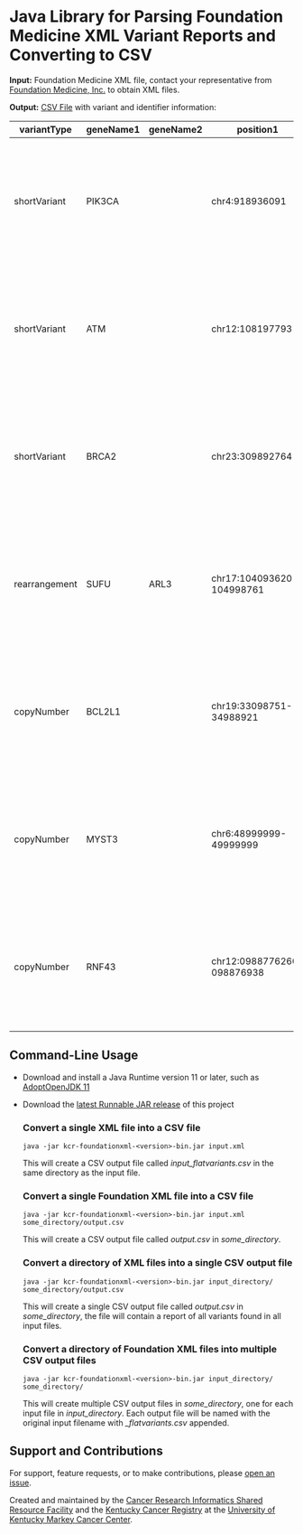 # **Java Library for Parsing Foundation Medicine XML Variant Reports and Converting to CSV** #

**Input:** Foundation Medicine XML file, contact your representative from [Foundation Medicine, Inc.](https://www.foundationmedicine.com/) to obtain XML files.

**Output:** [CSV File](src/main/resources/KCR999999_flatvariants.csv) with variant and identifier information:

| variantType   | geneName1 | geneName2 | position1                  | position2                 | cdsEffect     | proteinEffect | transcript | functionalEffect | copyNumber | numberOfExons | ratio | copyNumberAlterationType | description   | alleleFraction | msi | tmb          | pmiSubmittedDiagnosis  | pmiSpecSite | pmiCollDate | fmId      | cliaNumber | signature                                                                              | baitSet |
|---------------|-----------|-----------|----------------------------|---------------------------|---------------|---------------|------------|------------------|------------|---------------|-------|--------------------------|---------------|----------------|-----|--------------|------------------------|-------------|-------------|-----------|------------|----------------------------------------------------------------------------------------|---------|
| shortVariant  | PIK3CA    |           | chr4:918936091             |                           | 1099G>A       | E545K         | NM_008818  | missense         |            |               |       |                          |               | 0.5995         | MSS | intermediate | Breast carcinoma (NOS) | Breast      | 10/18/19    | KCR999999 | 00D9099111 | Fred Flintstone, M.D. \| Mister Anderson, M.D., Medical Director (2019-02-19 10:30:00) | K9      |
| shortVariant  | ATM       |           | chr12:108197793            |                           | 6123_6124insA | T2333fs*40    | NM_000091  | frameshift       |            |               |       |                          |               | 0.8388         | MSS | intermediate | Breast carcinoma (NOS) | Breast      | 10/18/19    | KCR999999 | 00D9099111 | Fred Flintstone, M.D. \| Mister Anderson, M.D., Medical Director (2019-02-19 10:30:00) | K9      |
| shortVariant  | BRCA2     |           | chr23:309892764            |                           | 8812A>G       | N1758D        | NM_000034  | missense         |            |               |       |                          |               | 0.7067         | MSS | intermediate | Breast carcinoma (NOS) | Breast      | 10/18/19    | KCR999999 | 00D9099111 | Fred Flintstone, M.D. \| Mister Anderson, M.D., Medical Director (2019-02-19 10:30:00) | K9      |
| rearrangement | SUFU      | ARL3      | chr17:104093620-104998761  | chr17:100975238-100988763 |               |               |            |                  |            |               |       |                          | rearrangement |                | MSS | intermediate | Breast carcinoma (NOS) | Breast      | 10/18/19    | KCR999999 | 00D9099111 | Fred Flintstone, M.D. \| Mister Anderson, M.D., Medical Director (2019-02-19 10:30:00) | K9      |
| copyNumber    | BCL2L1    |           | chr19:33098751-34988921    |                           |               |               |            |                  | 5          | 4 of 4        | 1.53  | amplification            |               |                | MSS | intermediate | Breast carcinoma (NOS) | Breast      | 10/18/19    | KCR999999 | 00D9099111 | Fred Flintstone, M.D. \| Mister Anderson, M.D., Medical Director (2019-02-19 10:30:00) | K9      |
| copyNumber    | MYST3     |           | chr6:48999999-49999999     |                           |               |               |            |                  | 6          | 16 of 16      | 1.45  | amplification            |               |                | MSS | intermediate | Breast carcinoma (NOS) | Breast      | 10/18/19    | KCR999999 | 00D9099111 | Fred Flintstone, M.D. \| Mister Anderson, M.D., Medical Director (2019-02-19 10:30:00) | K9      |
| copyNumber    | RNF43     |           | chr12:0988776260-098876938 |                           |               |               |            |                  | 10         | 9 of 9        | 3.12  | amplification            |               |                | MSS | intermediate | Breast carcinoma (NOS) | Breast      | 10/18/19    | KCR999999 | 00D9099111 | Fred Flintstone, M.D. \| Mister Anderson, M.D., Medical Director (2019-02-19 10:30:00) | K9      |  

## Command-Line Usage  ##

- Download and install a Java Runtime version 11 or later, such as 
[AdoptOpenJDK 11](https://adoptopenjdk.net/?variant=openjdk11&jvmVariant=hotspot)
- Download the [latest Runnable JAR release](../../releases) of this project
  ### Convert a single XML file into a CSV file ###
  ```
  java -jar kcr-foundationxml-<version>-bin.jar input.xml
  ```
  This will create a CSV output file called *input_flatvariants.csv* in the same directory 
  as the input file.

  ### Convert a single Foundation XML file into a CSV file ###
  ```
  java -jar kcr-foundationxml-<version>-bin.jar input.xml some_directory/output.csv
  ```
  This will create a CSV output file called *output.csv* in *some_directory*.

  ### Convert a directory of XML files into a single CSV output file ###
  ```
  java -jar kcr-foundationxml-<version>-bin.jar input_directory/ some_directory/output.csv
  ```
  This will create a single CSV output file called *output.csv* in *some_directory*, 
  the file will contain a report of all variants found in all input files.

  ### Convert a directory of Foundation XML files into multiple CSV output files ###
  ```
  java -jar kcr-foundationxml-<version>-bin.jar input_directory/ some_directory/
  ```
  This will create multiple CSV output files in *some_directory*, one for each input file 
  in *input_directory*. Each output file will be named with the original input filename with 
  *_flatvariants.csv* appended.

## Support and Contributions ##
For support, feature requests, or to make contributions, please [open an issue](../../issues/new).

Created and maintained by the [Cancer Research Informatics Shared
Resource Facility](https://ukhealthcare.uky.edu/markey-cancer-center/research/cri) and the [Kentucky Cancer Registry](https://www.kcr.uky.edu)
at the [University of Kentucky Markey Cancer Center](https://ukhealthcare.uky.edu/markey-cancer-center).

